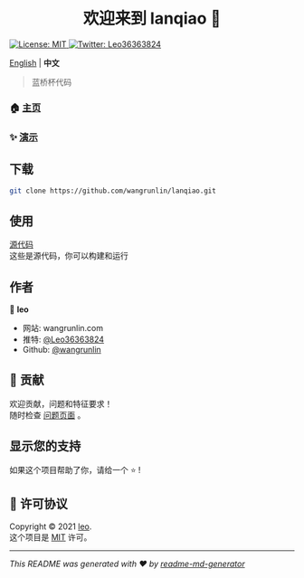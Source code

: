 <h1 align="center">欢迎来到 lanqiao 👋</h1>
<p>
  <a href="LICENSE" target="_blank">
    <img alt="License: MIT" src="https://img.shields.io/badge/License-MIT-yellow.svg" />
  </a>
  <a href="https://twitter.com/Leo36363824" target="_blank">
    <img alt="Twitter: Leo36363824" src="https://img.shields.io/twitter/follow/Leo36363824.svg?style=social" />
  </a>
</p>

[English](README.md) | **中文**

> 蓝桥杯代码

### 🏠 [主页](https://wangrunlin.github.io/lanqiao)

### ✨ [演示](https://wangrunlin.github.io/lanqiao)

## 下载

```sh
git clone https://github.com/wangrunlin/lanqiao.git
```

## 使用

[源代码](https://github.com/wangrunlin/lanqiao)  
这些是源代码，你可以构建和运行

## 作者

👤 **leo**

* 网站: wangrunlin.com
* 推特: [@Leo36363824](https://twitter.com/Leo36363824)
* Github: [@wangrunlin](https://github.com/wangrunlin)

## 🤝 贡献

欢迎贡献，问题和特征要求！<br />随时检查 [问题页面](https://github.com/wangrunlin/lanqiao/issues) 。

## 显示您的支持

如果这个项目帮助了你，请给一个 ⭐️ !

## 📝 许可协议

Copyright © 2021 [leo](https://github.com/wangrunlin).<br />
这个项目是 [MIT](LICENSE) 许可。

***
_This README was generated with ❤️ by [readme-md-generator](https://github.com/kefranabg/readme-md-generator)_

